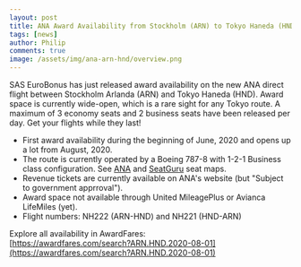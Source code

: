 ```yaml
---
layout: post
title: ANA Award Availability from Stockholm (ARN) to Tokyo Haneda (HND)
tags: [news]
author: Philip
comments: true
image: /assets/img/ana-arn-hnd/overview.png
---
```


SAS EuroBonus has just released award availability on the new ANA direct flight between Stockholm Arlanda (ARN) and Tokyo Haneda (HND). Award space is currently wide-open, which is a rare sight for any Tokyo route. A maximum of 3 economy seats and 2 business seats have been released per day. Get your flights while they last!

* First award availability during the beginning of June, 2020 and opens up a lot from August, 2020.
* The route is currently operated by a Boeing 787-8 with 1-2-1 Business class configuration. See [ANA](https://www.ana.co.jp/other/int/meta/0470.html?CONNECTION_KIND=jp&LANG=e&BOOKING_TYPE=r&TIER_LEVEL=none) and [SeatGuru](https://www.seatguru.com/airlines/ANA/ANA_Boeing_787-8_V4.php) seat maps.
* Revenue tickets are currently available on ANA's website (but "Subject to government apprroval").
* Award space not available through United MileagePlus or Avianca LifeMiles (yet).
* Flight numbers: NH222 (ARN-HND) and NH221 (HND-ARN)

Explore all availability in AwardFares:  
[https://awardfares.com/search?ARN.HND.2020-08-01](https://awardfares.com/search?ARN.HND.2020-08-01)
